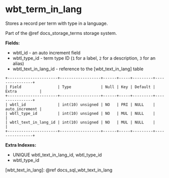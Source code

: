 # wbt_term_in_lang

Stores a record per term with type in a language.

Part of the @ref docs_storage_terms storage system.

**Fields:**

-   wbtl_id - an auto increment field
-   wbtl_type_id - term type ID (`1` for a label, `2` for a description, `3` for an alias)
-   wbtl_text_in_lang_id - reference to the [wbt_text_in_lang] table

```
+----------------------+------------------+------+-----+---------+----------------+
| Field                | Type             | Null | Key | Default | Extra          |
+----------------------+------------------+------+-----+---------+----------------+
| wbtl_id              | int(10) unsigned | NO   | PRI | NULL    | auto_increment |
| wbtl_type_id         | int(10) unsigned | NO   | MUL | NULL    |                |
| wbtl_text_in_lang_id | int(10) unsigned | NO   | MUL | NULL    |                |
+----------------------+------------------+------+-----+---------+----------------+
```

**Extra Indexes:**
 - UNIQUE wbtl_text_in_lang_id, wbtl_type_id
 - wbtl_type_id

[wbt_text_in_lang]: @ref docs_sql_wbt_text_in_lang
